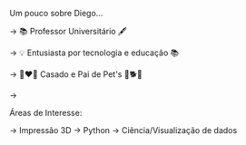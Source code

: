 Um pouco sobre Diego...

-> 📚 Professor Universitário 🖋

-> 💡 Entusiasta por tecnologia e educação 📚

-> 👩‍❤️‍👨 Casado e Pai de Pet's 🐶🐕🐩

-> 

Áreas de Interesse:

-> Impressão 3D
-> Python
-> Ciência/Visualização de dados
